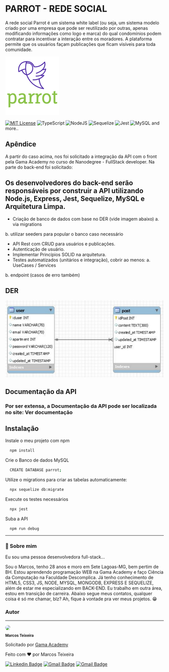 
# PARROT - REDE SOCIAL

A rede social Parrot é um sistema white label (ou seja, um sistema modelo criado por uma empresa que pode ser reutilizado por outras, apenas modificando informações como logo e marca) do qual condomínios podem contratar para incentivar a interação entre os moradores. A plataforma permite que os usuários façam publicações que ficam visíveis para toda comunidade.



![Logo](/src/views/logo-colorido.png)



[![MIT License](https://img.shields.io/badge/License-MIT-green.svg)](https://choosealicense.com/licenses/mit/)
![TypeScript](https://img.shields.io/badge/typescript-%23007ACC.svg?style=for-the-badge&logo=typescript&logoColor=white)
![NodeJS](https://img.shields.io/badge/node.js-6DA55F?style=for-the-badge&logo=node.js&logoColor=white)
![Sequelize](https://img.shields.io/badge/Sequelize-52B0E7?style=for-the-badge&logo=Sequelize&logoColor=white)
![Jest](https://img.shields.io/badge/-jest-%23C21325?style=for-the-badge&logo=jest&logoColor=white)
![MySQL](https://img.shields.io/badge/mysql-%2300f.svg?style=for-the-badge&logo=mysql&logoColor=white)
and more..
## Apêndice

A partir do caso acima, nos foi solicitado a integração da API com o front pela Gama Academy no curso de Nanodegree - FullStack developer. 
Na parte do back-end foi solicitado:

Os desenvolvedores do back-end serão responsáveis por
construir a API utilizando Node.js, Express, Jest, Sequelize,
MySQL e Arquitetura Limpa.
-

- Criação de banco de dados com base no DER (vide imagem abaixo)
a. via migrations

b. utilizar seeders para popular o banco caso
necessário

- API Rest com CRUD para usuários e publicações.
- Autenticação de usuário.
- Implementar Princípios SOLID na arquitetura.
- Testes automatizados (unitários e integração), cobrir ao menos:
a. UseCases / Services

b. endpoint (casos de erro também)

## DER

![Logo](/src/views/der.png)


## Documentação da API

### Por ser extensa, a Documentação da API pode ser localizada no site: <a src="https://marcos-px.github.io/ParrotRedeSocial-Gama/">Ver documentação</a>


## Instalação

Instale o meu projeto com npm

```bash
  npm install 
```

Crie o Banco de dados MySQL

```bash
  CREATE DATABASE parrot;
```

Utilize o migrations para criar as tabelas automaticamente:

```bash
  npx sequelize db:migrate
```

Execute os testes necessários

```bash
  npx jest
```

Suba a API
```
  npm run debug
  ```

---

### 🚀 Sobre mim

Eu sou uma pessoa desenvolvedora full-stack...

Sou o Marcos, tenho 28 anos e moro em Sete Lagoas-MG, bem pertim de BH.
Estou aprendendo programação WEB na Gama Academy e faço Ciência da Computação na Faculdade Descomplica. Já tenho conhecimento de HTML5, CSS3, JS, NODE, MYSQL, MONGODB, EXPRESS E SEQUELIZE, além de estar me especializando em BACK-END.
Eu trabalho em outra área, estou em transição de carreira. Abaixo segue meus contatos, qualquer coisa é só me chamar, blz?
Ah, fique à vontade pra ver meus projetos. 😁

### Autor
---

<p>
 <img style="border-radius: 50%;" src="https://avatars.githubusercontent.com/u/105946388?s=96&v=4" width="100px;"/>
 <br />
 <sub><b>Marcos Teixeira</b></sub></p>
 <p>Solicitado por <a href="https://github.com/gamaacademy">Gama Academy</a></p>


Feito com ❤️ por Marcos Teixeira

[![Linkedin Badge](https://img.shields.io/badge/-Marcos-blue?style=flat-square&logo=Linkedin&logoColor=white&link=https://www.linkedin.com/in/marcos-teixeira-jr2022/)](https://www.linkedin.com/in/marcos-teixeira-jr2022/) 
[![Gmail Badge](https://img.shields.io/badge/-marcxstx@gmail.com-c14438?style=flat-square&logo=Gmail&logoColor=white&link=mailto:marcxstx@gmail.com)](mailto:marcxstx@gmail.com)
[![Gmail Badge](https://img.shields.io/badge/-marcxstx@gmail.com-c14438?style=flat-square&logo=Gmail&logoColor=white&link=mailto:marcos@marcosteixeiradev.com)](mailto:marcos@marcosteixeiradev.com)


